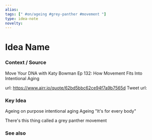 ```yaml
---
alias: 
tags: [" #on/ageing #grey-panther #movement "]
type: idea-note
novelty: 
---
```

# Idea Name

### Context / Source
Move Your DNA with Katy Bowman
Ep 132: How Movement Fits Into Intentional Aging

url: https://www.airr.io/quote/62bd5bbc62ce94f7a9b7565d
Tweet url: 

### Key Idea

Ageing on purpose
intentional aging
Ageing "It's for every body"

There's this thing called a grey panther movement


### See also
